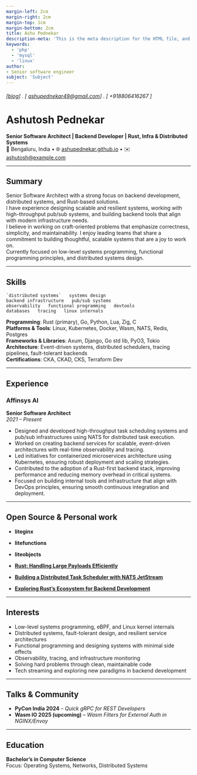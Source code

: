 ```yaml
---
margin-left: 2cm
margin-right: 2cm
margin-top: 1cm
margin-bottom: 2cm
title: Ashu Pednekar
description-meta: 'This is the meta description for the HTML file, and one day the PDF file, for better SEO?'
keywords:
  - 'php'
  - 'mysql'
  - 'linux'
author:
- Senior software engineer
subject: 'Subject'
---
```

###### [[blog](https://ashupednekar.github.io)] . [ ashupednekar49@gmail.com] . [ +918806416267 ]


# Ashutosh Pednekar  
**Senior Software Architect | Backend Developer | Rust, Infra & Distributed Systems**  
📍 Bengaluru, India • 🌐 [ashupednekar.github.io](https://ashupednekar.github.io) • ✉️ ashutosh@example.com  

---

## Summary
Senior Software Architect with a strong focus on backend development, distributed systems, and Rust-based solutions.  
I have experience designing scalable and resilient systems, working with high-throughput pub/sub systems, and building backend tools that align with modern infrastructure needs.  
I believe in working on craft-oriented problems that emphasize correctness, simplicity, and maintainability. I enjoy leading teams that share a commitment to building thoughtful, scalable systems that are a joy to work on.  
Currently focused on low-level systems programming, functional programming principles, and distributed systems design.

---

## Skills
```
`distributed systems`   systems design  
backend infrastructure   pub/sub systems  
observability   functional programming   devtools  
databases   tracing   linux internals  
```

**Programming**: Rust (primary), Go, Python, Lua, Zig, C  
**Platforms & Tools**: Linux, Kubernetes, Docker, Wasm, NATS, Redis, Postgres  
**Frameworks & Libraries**: Axum, Django, Go std lib, PyO3, Tokio  
**Architecture**: Event-driven systems, distributed schedulers, tracing pipelines, fault-tolerant backends  
**Certifications**: CKA, CKAD, CKS, Terraform Dev  

---

## Experience
### Affinsys AI  
**Senior Software Architect**  
*2021 – Present*  

- Designed and developed high-throughput task scheduling systems and pub/sub infrastructures using NATS for distributed task execution.  
- Worked on creating backend services for scalable, event-driven architectures with real-time observability and tracing.  
- Led initiatives for containerized microservices architecture using Kubernetes, ensuring robust deployment and scaling strategies.  
- Contributed to the adoption of a Rust-first backend stack, improving performance and reducing memory overhead in critical systems.  
- Focused on building internal tools and infrastructure that align with DevOps principles, ensuring smooth continuous integration and deployment.

---

## Open Source & Personal work 

- **liteginx**  
- **litefunctions**  
- **liteobjects**  

- **[Rust: Handling Large Payloads Efficiently](https://ashupednekar.github.io/rust-handling-large-payloads/)**
- **[Building a Distributed Task Scheduler with NATS JetStream](https://ashupednekar.github.io/distributed-task-scheduler-nats/)**
- **[Exploring Rust’s Ecosystem for Backend Development](https://ashupednekar.github.io/rust-backend-ecosystem/)**  

---

## Interests

- Low-level systems programming, eBPF, and Linux kernel internals  
- Distributed systems, fault-tolerant design, and resilient service architectures  
- Functional programming and designing systems with minimal side effects  
- Observability, tracing, and infrastructure monitoring  
- Solving hard problems through clean, maintainable code  
- Tech streaming and exploring new paradigms in backend development  

---

## Talks & Community

- **PyCon India 2024** – *Quick gRPC for REST Developers*  
- **Wasm IO 2025 (upcoming)** – *Wasm Filters for External Auth in NGINX/Envoy*  

---

## Education

**Bachelor’s in Computer Science**  
Focus: Operating Systems, Networks, Distributed Systems
